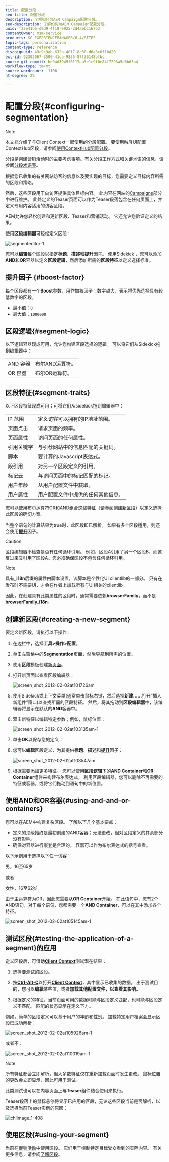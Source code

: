 ```yaml
---
title: 配置分段
seo-title: 配置分段
description: 了解如何为AEM Campaign配置分段。
seo-description: 了解如何为AEM Campaign配置分段。
uuid: f22e41b6-d9d9-4f18-9925-2d4aebc167b3
contentOwner: msm-service
products: SG_EXPERIENCEMANAGER/6.4/SITES
topic-tags: personalization
content-type: reference
discoiquuid: 49c9c9ab-632a-40f7-8c30-d6a8c0f1b420
exl-id: 92302067-3500-41ca-9855-87f36148bfbc
source-git-commit: bd94d3949f0117aa3e1c9f0e84f7293a5d6b03b4
workflow-type: tm+mt
source-wordcount: '1106'
ht-degree: 2%

---
```


# 配置分段{#configuring-segmentation}

>[!NOTE]
>
>本文档介绍了与Client Context一起使用的分段配置。 要使用触屏UI配置ContextHub区段，请参阅[使用ContextHub配置分段](/help/sites-administering/segmentation.md)。

分段是创建营销活动时的主要考虑事项。有关分段工作方式和关键术语的信息，请参阅[分段术语表](/help/sites-authoring/segmentation-overview.md)。

根据您已收集的有关网站访客的信息以及要实现的目标，您需要定义目标内容所需的区段和策略。

然后，这些区段用于向访客提供具体目标内容。 此内容在网站的[Campaigns](/help/sites-authoring/personalization.md)部分中进行维护。 此处定义的Teaser页面可以作为Teaser段落包含在任何页面上，并定义专用内容适用的访客区段。

AEM允许您轻松创建和更新区段、Teaser和营销活动。 它还允许您验证定义的结果。

使用&#x200B;**区段编辑器**&#x200B;可轻松定义区段：

![segmenteditor-1](assets/segmenteditor-1.png)

您可以&#x200B;**编辑**&#x200B;每个区段以指定&#x200B;**标题**、**描述**&#x200B;和&#x200B;**提升**&#x200B;因子。 使用Sidekick ，您可以添加&#x200B;**AND**&#x200B;和&#x200B;**OR**&#x200B;容器以定义&#x200B;**区段逻辑**，然后添加所需的&#x200B;**区段特征**&#x200B;以定义选择标准。

## 提升因子 {#boost-factor}

每个区段都有一个&#x200B;**Boost**&#x200B;参数，用作加权因子；数字越大，表示将优先选择具有较低数字的区段。

* 最小值：`0`
* 最大值：`1000000`

## 区段逻辑{#segment-logic}

以下逻辑容器现成可用，允许您构建区段选择的逻辑。 可以将它们从Sidekick拖到编辑器中：

<table> 
 <tbody> 
  <tr> 
   <td> AND 容器<br /> </td> 
   <td> 布尔AND运算符。<br /> </td> 
  </tr> 
  <tr> 
   <td> OR 容器<br /> </td> 
   <td> 布尔OR运算符。</td> 
  </tr> 
 </tbody> 
</table>

## 区段特征{#segment-traits}

以下区段特征现成可用；可将它们从sidekick拖到编辑器中：

<table> 
 <tbody> 
  <tr> 
   <td> IP 范围<br /> </td> 
   <td>定义访客可以拥有的IP地址范围。<br /> </td> 
  </tr> 
  <tr> 
   <td> 页面点击<br /> </td> 
   <td>请求页面的频率。<br /> </td> 
  </tr> 
  <tr> 
   <td> 页面属性<br /> </td> 
   <td>访问页面的任何属性。<br /> </td> 
  </tr> 
  <tr> 
   <td> 引用关键字<br /> </td> 
   <td>与引荐网站中的信息匹配的关键词。<br /> </td> 
  </tr> 
  <tr> 
   <td> 脚本</td> 
   <td>要计算的Javascript表达式。<br /> </td> 
  </tr> 
  <tr> 
   <td> 段引用 <br /> </td> 
   <td>对另一个区段定义的引用。<br /> </td> 
  </tr> 
  <tr> 
   <td> 标记云<br /> </td> 
   <td>与访问页面中的标记匹配的标记。<br /> </td> 
  </tr> 
  <tr> 
   <td> 用户年龄<br /> </td> 
   <td>从用户配置文件中获取。<br /> </td> 
  </tr> 
  <tr> 
   <td> 用户属性<br /> </td> 
   <td>用户配置文件中提供的任何其他信息。 </td> 
  </tr> 
 </tbody> 
</table>

您可以使用布尔运算符OR和AND组合这些特征（请参阅[创建新区段](#creating-a-new-segment)）以定义选择此区段的确切方案。

当整个语句的计算结果为true时，此区段即已解析。 如果有多个区段适用，则还会使用&#x200B;**[提升](/help/sites-administering/campaign-segmentation.md#boost-factor)**&#x200B;因子。

>[!CAUTION]
>
>区段编辑器不检查是否有任何循环引用。 例如，区段A引用了另一个区段B，而这反过来又引用了区段A。您必须确保区段不包含任何循环引用。

>[!NOTE]
>
>具有&#x200B;**_i18n**&#x200B;后缀的属性由脚本设置，该脚本是个性化UI clientlib的一部分。 只有在发布时不需要UI，才会在作者上加载所有与UI相关的clientlib。
>
>因此，在创建具有此类属性的区段时，通常需要依赖&#x200B;**browserFamily**，而不是&#x200B;**browserFamily_i18n**。

## 创建新区段{#creating-a-new-segment}

要定义新区段，请执行以下操作：

1. 在边栏中，选择&#x200B;**工具>操作>配置**。
1. 单击左窗格中的&#x200B;**Segmentation**&#x200B;页面，然后导航到所需的位置。
1. 使用&#x200B;**区段**&#x200B;模板创建[新页面](/help/sites-authoring/managing-pages.md)。
1. 打开新页面以查看区段编辑器：

   ![screen_shot_2012-02-02at101726am](assets/screen_shot_2012-02-02at101726am.png)

1. 使用Sidekick或上下文菜单(通常单击鼠标右键，然后选择&#x200B;**新建……**&#x200B;打开“插入新组件”窗口)以查找所需的区段特征。 然后，将其拖动到&#x200B;**区段编辑器**&#x200B;中，该编辑器将显示在默认的&#x200B;**AND**&#x200B;容器中。
1. 双击新特征以编辑特定参数；例如，鼠标位置：

   ![screen_shot_2012-02-02at103135am-1](assets/screen_shot_2012-02-02at103135am-1.png)

1. 单击&#x200B;**OK**&#x200B;以保存您的定义：
1. 您可以&#x200B;**编辑**&#x200B;区段定义，为其提供&#x200B;**标题**、**描述**&#x200B;和&#x200B;**[提升](/help/sites-administering/campaign-segmentation.md#boost-factor)**&#x200B;因子：

   ![screen_shot_2012-02-02at103547am](assets/screen_shot_2012-02-02at103547am.png)

1. 根据需要添加更多特征。 您可以使用&#x200B;**区段逻辑**&#x200B;下的&#x200B;**AND Container**&#x200B;和&#x200B;**OR Container**&#x200B;组件来构建布尔表达式。 利用区段编辑器，您可以删除不再需要的特征或容器，或将它们拖动到语句中的新位置。

## 使用AND和OR容器{#using-and-and-or-containers}

您可以在AEM中构建复杂区段。 了解以下几个基本要点：

* 定义的顶级始终是最初创建的AND容器；无法更改，但对区段定义的其余部分没有影响。
* 确保对容器进行嵌套是合理的。 容器可以作为布尔表达式的括号查看。

以下示例用于选择以下任一访客：

男，16至65岁

或者

女性，16至62岁

由于主运算符为OR，因此您需要从&#x200B;**OR Container**&#x200B;开始。 在此语句中，您有2个AND语句，对于每个语句，您都需要一个&#x200B;**AND Container**，可以在其中添加各个特征。

![screen_shot_2012-02-02at105145am-1](assets/screen_shot_2012-02-02at105145am-1.png)

## 测试区段{#testing-the-application-of-a-segment}的应用

定义区段后，可借助&#x200B;**[Client Context](/help/sites-administering/client-context.md)**&#x200B;测试潜在结果：

1. 选择要测试的区段。
1. 按&#x200B;**[Ctrl-Alt-C](/help/sites-authoring/keyboard-shortcuts.md)**&#x200B;以打开&#x200B;**[Client Context](/help/sites-administering/client-context.md)**，其中显示已收集的数据。 出于测试目的，您可以&#x200B;**编辑**&#x200B;某些值，或者&#x200B;**加载其他配置文件，以查看其影响。**

1. 根据定义的特征，当前页面可用的数据可能与区段定义匹配，也可能与区段定义不匹配。 匹配的状态显示在定义下方。

例如，简单的区段定义可以基于用户的年龄和性别。 加载特定用户档案会显示区段已成功解析：

![screen_shot_2012-02-02at105926am-1](assets/screen_shot_2012-02-02at105926am-1.png)

或者不：

![screen_shot_2012-02-02at110019am-1](assets/screen_shot_2012-02-02at110019am-1.png)

>[!NOTE]
>
>所有特征都会立即解析，但大多数特征仅在重新加载页面时发生更改。 鼠标位置的更改会立即显示，因此可用于测试。

此类测试也可以在内容页面上与&#x200B;**Teaser**&#x200B;组件结合使用来执行。

Teaser段落上的鼠标悬停将显示已应用的区段，无论这些区段当前是否解析，以及选择当前Teaser实例的原因：

![chlimage_1-408](assets/chlimage_1-408.png)

## 使用区段{#using-your-segment}

当前在[促销活动](/help/sites-authoring/personalization.md)中使用区段。 它们用于控制特定目标受众看到的实际内容。 有关更多信息，请参阅[了解区段](/help/sites-authoring/segmentation-overview.md)。
